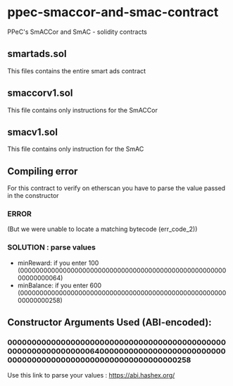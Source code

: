 # ppec-smaccor-and-smac-contract
PPeC's SmACCor and SmAC - solidity contracts
## smartads.sol
This files contains the entire smart ads contract 
## smaccorv1.sol
This file contains only instructions for the SmACCor
## smacv1.sol
This file contains only instruction for the SmAC
## Compiling error
For this contract to verify on etherscan you have to parse the value passed in the constructor
### ERROR 
(But we were unable to locate a matching bytecode (err_code_2))
### SOLUTION : parse values
- minReward: if you enter 100 (0000000000000000000000000000000000000000000000000000000000000064)
- minBalance: if you enter 600 (0000000000000000000000000000000000000000000000000000000000000258)
## Constructor Arguments Used (ABI-encoded):
### 00000000000000000000000000000000000000000000000000000000000000640000000000000000000000000000000000000000000000000000000000000258
Use this link to parse your values : https://abi.hashex.org/
